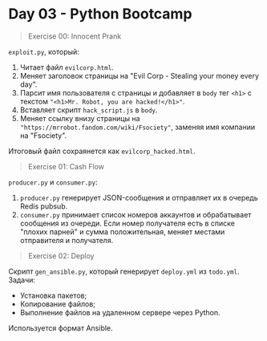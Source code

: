# Day 03 - Python Bootcamp

> Exercise 00: Innocent Prank

`exploit.py`, который:
1. Читает файл `evilcorp.html`.
2. Меняет заголовок страницы на "Evil Corp - Stealing your money every day".
3. Парсит имя пользователя с страницы и добавляет в `body` тег `<h1>` с текстом `"<h1>Mr. Robot, you are hacked!</h1>"`.
4. Вставляет скрипт `hack_script.js` в `body`.
5. Меняет ссылку внизу страницы на `"https://mrrobot.fandom.com/wiki/Fsociety"`, заменяя имя компании на "Fsociety".

Итоговый файл сохраянется как `evilcorp_hacked.html`.

> Exercise 01: Cash Flow

 `producer.py` и `consumer.py`:
1. `producer.py` генерирует JSON-сообщения и отправляет их в очередь Redis pubsub.
2. `consumer.py` принимает список номеров аккаунтов и обрабатывает сообщения из очереди. Если номер получателя есть в списке "плохих парней" и сумма положительная, меняет местами отправителя и получателя.

> Exercise 02: Deploy

Скрипт `gen_ansible.py`, который генерирует `deploy.yml` из `todo.yml`. Задачи:
- Установка пакетов;
- Копирование файлов;
- Выполнение файлов на удаленном сервере через Python.

Используется формат Ansible.
